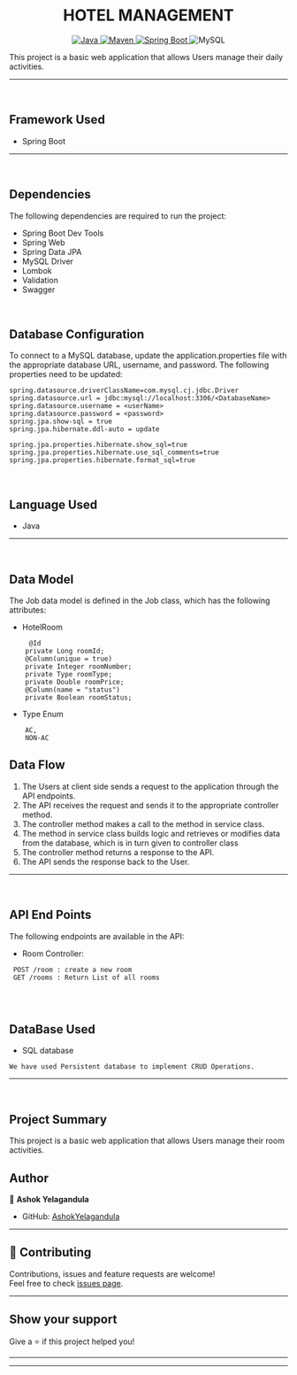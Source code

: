 <h1 align = "center"> HOTEL MANAGEMENT </h1>

<p align="center">
<a href="Java url">
    <img alt="Java" src="https://img.shields.io/badge/Java->=8-darkblue.svg" />
</a>
<a href="Maven url" >
    <img alt="Maven" src="https://img.shields.io/badge/maven-3.0.5-brightgreen.svg" />
</a>
<a href="Spring Boot url" >
    <img alt="Spring Boot" src="https://img.shields.io/badge/Spring Boot-3.0.6-brightgreen.svg" />
</a>
  
<a >
    <img alt="MySQL" src="https://img.shields.io/badge/MySQL-blue.svg">
</a>
</p>
   
This project is a basic web application that allows Users  manage their daily  activities. 

---
<br>

## Framework Used
* Spring Boot

---
<br>

## Dependencies
The following dependencies are required to run the project:

* Spring Boot Dev Tools
* Spring Web
* Spring Data JPA
* MySQL Driver
* Lombok
* Validation
* Swagger

<br>

## Database Configuration
To connect to a MySQL database, update the application.properties file with the appropriate database URL, username, and password. The following properties need to be updated:
```
spring.datasource.driverClassName=com.mysql.cj.jdbc.Driver
spring.datasource.url = jdbc:mysql://localhost:3306/<DatabaseName>
spring.datasource.username = <userName>
spring.datasource.password = <password>
spring.jpa.show-sql = true
spring.jpa.hibernate.ddl-auto = update

spring.jpa.properties.hibernate.show_sql=true
spring.jpa.properties.hibernate.use_sql_comments=true
spring.jpa.properties.hibernate.format_sql=true

```
<br>

## Language Used
* Java

---
<br>

## Data Model

The Job data model is defined in the Job class, which has the following attributes:
<br>

 * HotelRoom
```
 	 @Id
    private Long roomId;
    @Column(unique = true)
    private Integer roomNumber;
    private Type roomType;
    private Double roomPrice;
    @Column(name = "status")
    private Boolean roomStatus;
```
<!-- * User
```
  @Id
	@GeneratedValue(strategy = GenerationType.AUTO)

	private String userId;

	private String firstname;

	private String lastName;

	private String gmail;
	
	@OneToMany(cascade = CascadeType.ALL)
	private List<Recipe>  recipe;
``` -->
<!-- * AppointmentKey Model
```
appId = Long
LocalDateTime : Timestamp
```

* Authentication Token 
```
tokenId : Long
token : string
tokenCreationDate : LocalDate
@OneToOne 
Patient : patient
```
* Doctor  Model
```
doctorId : Long
doctorName : string
 @Enumerated(EnumType.STRING)
Specialization : specialization
@OneToMany(mappedBy = "doctor")
List<Appointment> : appointments
```
* Patient Model 
```
    @Id
    @GeneratedValue(strategy = GenerationType.IDENTITY)
    private Long patientId;
    private String patientFirstName;
    private String patientLastName;
    @Column(nullable = false, unique = true)
    private String patientEmail;
    @Column(nullable = false)
    private String patientPassword;
    private String patientContact;
```-->
* Type Enum 
```
    AC,
    NON-AC
``` 
## Data Flow

1. The Users at client side sends a request to the application through the API endpoints.
2. The API receives the request and sends it to the appropriate controller method.
3. The controller method makes a call to the method in service class.
4. The method in service class builds logic and retrieves or modifies data from the database, which is in turn given to controller class
5. The controller method returns a response to the API.
6. The API sends the response back to the User.

---

<br>


## API End Points 

The following endpoints are available in the API:

* Room Controller:
```
 POST /room : create a new room
 GET /rooms : Return List of all rooms
 
```

<!-- * Todo Controller
```
GET /get-todo:returns the all  Todo`s
POST/creat-todo : add Todo to user Todo list
PUT/Update-todo : It updates the excisting todo otherwise create new Todo
GET/get/{id} : get todo by its id;

``` -->
<!-- * Patient Controller:
```
POST /patient/signup:patient a new Doctor accout    
POST /patient/signin: the excisting patient login in to is accouct
GET /doctor: Return available Doctor`s  Appointments
DELETE/appointment : Delete patient Appointment
``` -->
<br>

## DataBase Used
* SQL database
```
We have used Persistent database to implement CRUD Operations.
```
---
<br>

## Project Summary

This project is a basic web application that allows Users  manage their room activities. 



## Author

👤 **Ashok Yelagandula**

* GitHub: [AshokYelagandula](https://github.com/ashok0706)

<!-- * LinkedIn: [Ajinkya Padule](https://www.linkedin.com/in/ajinkya-padule-04b8541a6/) -->
    
---

## 🤝 Contributing

Contributions, issues and feature requests are welcome!<br />Feel free to check [issues page]("url").
    
---
    
## Show your support

Give a ⭐️ if this project helped you!
    
---
    
<!-- ## 📝 License

Copyright © 2023 [Ajinkya Padule](https://github.com/AjinkyaPersonal).<br />

This project is [MIT]("url") licensed. -->
    
---
